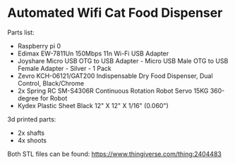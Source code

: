 # Automated Wifi Cat Food Dispenser

Parts list:

- Raspberry pi 0
- Edimax EW-7811Un 150Mbps 11n Wi-Fi USB Adapter
- Joyshare Micro USB OTG to USB Adapter - Micro USB Male OTG to USB Female Adapter - Silver - 1 Pack
- Zevro KCH-06121/GAT200 Indispensable Dry Food Dispenser, Dual Control, Black/Chrome
- 2x Spring RC SM-S4306R Continuous Rotation Robot Servo 15KG 360-degree for Robot
- Kydex Plastic Sheet Black 12" X 12" X 1/16" (0.060")

3d printed parts:

- 2x shafts
- 4x shoots

Both STL files can be found: https://www.thingiverse.com/thing:2404483
